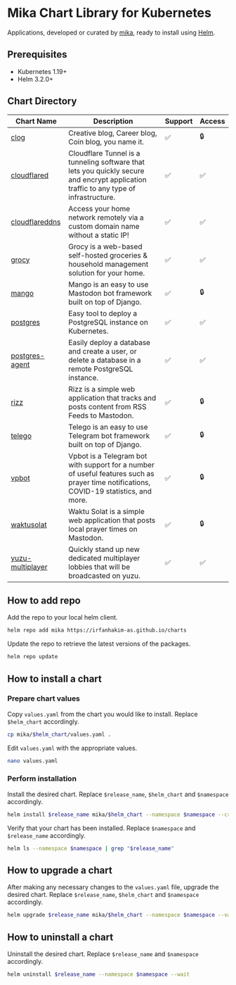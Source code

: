 # Mika Chart Library for Kubernetes

Applications, developed or curated by [mika](https://github.com/irfanhakim-as), ready to install using [Helm](https://helm.sh).

## Prerequisites

- Kubernetes 1.19+
- Helm 3.2.0+

## Chart Directory

| Chart Name | Description | Support | Access |
| ---------- | ----------- | ------- | ------ |
| [clog](https://github.com/irfanhakim-as/charts/tree/master/mika/clog) | Creative blog, Career blog, Coin blog, you name it. | ✅ | 🔒 |
| [cloudflared](https://github.com/irfanhakim-as/charts/tree/master/mika/cloudflared) | Cloudflare Tunnel is a tunneling software that lets you quickly secure and encrypt application traffic to any type of infrastructure. | ✅ | ✅ |
| [cloudflareddns](https://github.com/irfanhakim-as/charts/tree/master/mika/cloudflareddns) | Access your home network remotely via a custom domain name without a static IP! | ✅ | ✅ |
| [grocy](https://github.com/irfanhakim-as/charts/tree/master/mika/grocy) | Grocy is a web-based self-hosted groceries & household management solution for your home. | ✅ | ✅ |
| [mango](https://github.com/irfanhakim-as/charts/tree/master/mika/mango) | Mango is an easy to use Mastodon bot framework built on top of Django. | ✅ | 🔒 |
| [postgres](https://github.com/irfanhakim-as/charts/tree/master/mika/postgres) | Easy tool to deploy a PostgreSQL instance on Kubernetes. | ✅ | ✅ |
| [postgres-agent](https://github.com/irfanhakim-as/charts/tree/master/mika/postgres-agent) | Easily deploy a database and create a user, or delete a database in a remote PostgreSQL instance. | ✅ | ✅ |
| [rizz](https://github.com/irfanhakim-as/charts/tree/master/mika/rizz) | Rizz is a simple web application that tracks and posts content from RSS Feeds to Mastodon. | ✅ | 🔒 |
| [telego](https://github.com/irfanhakim-as/charts/tree/master/mika/telego) | Telego is an easy to use Telegram bot framework built on top of Django. | ✅ | 🔒 |
| [vpbot](https://github.com/irfanhakim-as/charts/tree/master/mika/vpbot) | Vpbot is a Telegram bot with support for a number of useful features such as prayer time notifications, COVID-19 statistics, and more. | ✅ | 🔒 |
| [waktusolat](https://github.com/irfanhakim-as/charts/tree/master/mika/waktusolat) | Waktu Solat is a simple web application that posts local prayer times on Mastodon. | ✅ | 🔒 |
| [yuzu-multiplayer](https://github.com/irfanhakim-as/charts/tree/master/mika/yuzu-multiplayer) | Quickly stand up new dedicated multiplayer lobbies that will be broadcasted on yuzu. | ✅ | ✅ |

## How to add repo

Add the repo to your local helm client.

```sh
helm repo add mika https://irfanhakim-as.github.io/charts
```

Update the repo to retrieve the latest versions of the packages.

```sh
helm repo update
```

## How to install a chart

### Prepare chart values

Copy `values.yaml` from the chart you would like to install. Replace `$helm_chart` accordingly.

```sh
cp mika/$helm_chart/values.yaml .
```

Edit `values.yaml` with the appropriate values.

```sh
nano values.yaml
```

### Perform installation

Install the desired chart. Replace `$release_name`, `$helm_chart` and `$namespace` accordingly.

```sh
helm install $release_name mika/$helm_chart --namespace $namespace --create-namespace --values values.yaml --wait
```

Verify that your chart has been installed. Replace `$namespace` and `$release_name` accordingly.

```sh
helm ls --namespace $namespace | grep "$release_name"
```

## How to upgrade a chart

After making any necessary changes to the `values.yaml` file, upgrade the desired chart. Replace `$release_name`, `$helm_chart` and `$namespace` accordingly.

```sh
helm upgrade $release_name mika/$helm_chart --namespace $namespace --values values.yaml --wait
```

## How to uninstall a chart

Uninstall the desired chart. Replace `$release_name` and `$namespace` accordingly.

```sh
helm uninstall $release_name --namespace $namespace --wait
```